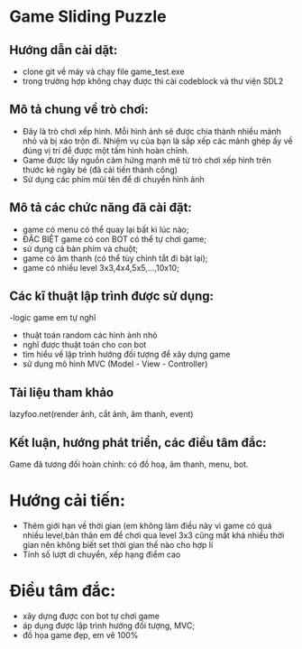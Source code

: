 # Game Sliding Puzzle 
## Hướng dẫn cài dặt:
- clone git về máy và chạy file game_test.exe
- trong trường hợp không chạy được thì cài codeblock và thư viện SDL2

## Mô tả chung về trò chơi:
- Đây là trò chơi xếp hình. Mỗi hình ảnh sẽ được chia thành nhiều mảnh nhỏ và bị xáo trộn đi. Nhiệm vụ của bạn là sắp xếp các mảnh ghép ấy về đúng vị trí để được một tấm hình hoàn chỉnh.
- Game được lấy nguồn cảm hứng mạnh mẽ từ trò chơi xếp hình trên thước kẻ ngày bé (đã cải tiến thành công)
- Sử dụng các phím mũi tên để di chuyển hình ảnh

## Mô tả các chức năng đã cài đặt:
- game có menu có thể quay lại bất kì lúc nào;
- ĐẶC BIỆT game có con BOT có thể tự chơi game;
- sử dụng cả bàn phím và chuột;
- game có âm thanh (có thể tùy chỉnh tắt đi bật lại);
- game có nhiều level 3x3,4x4,5x5,...,10x10;


## Các kĩ thuật lập trình được sử dụng:
-logic game em tự nghĩ
- thuật toán random các hình ảnh nhỏ
- nghĩ được thuật toán cho con bot
- tìm hiểu về lập trình hướng đối tượng để xây dựng game
- sử dụng mô hình MVC (Model - View - Controller)

## Tài liệu tham khảo
lazyfoo.net(render ảnh, cắt ảnh, âm thanh, event)

## Kết luận, hướng phát triển, các điều tâm đắc:
Game đã tương đối hoàn chỉnh: có đồ hoạ, âm thanh, menu, bot.

 # Hướng cải tiến:
- Thêm giới hạn về thời gian (em không làm điều này vì game có quá nhiều level,bản thân em để chơi qua level 3x3 cũng mất khá nhiều thời gian nên không biết set thời gian thế nào cho hợp lí
- Tính số lượt di chuyển, xếp hạng điểm cao
 # Điều tâm đắc: 
- xây dựng được con bot tự chơi game
- áp dụng được lập trình hướng đối tượng, MVC;
- đồ họa game đẹp, em vẽ 100%
